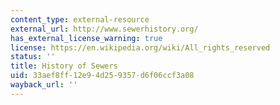 ```yaml
---
content_type: external-resource
external_url: http://www.sewerhistory.org/
has_external_license_warning: true
license: https://en.wikipedia.org/wiki/All_rights_reserved
status: ''
title: History of Sewers
uid: 33aef8ff-12e9-4d25-9357-d6f06ccf3a08
wayback_url: ''
---
```

